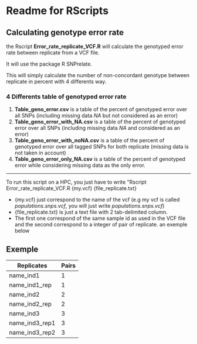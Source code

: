 # **Readme for RScripts**


## **Calculating genotype error rate**
the Rscript **Error_rate_replicate_VCF.R** will calculate the genotyped error rate between replicate from a VCF file.

It will use the package R SNPrelate.

This will simply calculate the number of non-concordant genotype between replicate in percent with 4 differents way.

### 4 Differents table of genotyped error rate 
1. **Table_geno_error.csv** is a table of the percent of genotyped error over all SNPs (including missing data *NA* but not considered as an error)
2. **Table_geno_error_with_NA.csv** is a table of the percent of genotyped error over all SNPs (including missing data *NA* and considered as an error)
3. **Table_geno_error_with_noNA.csv** is a table of the percent of genotyped error over all tagged SNPs for both replicate (missing data is not taken in account)
4. **Table_geno_error_only_NA.csv** is a table of the percent of genotyped error while considering missing data as the only error. 
_____

To run this script on a HPC, you just have to write "Rscript Error_rate_replicate_VCF.R {my.vcf} {file_replicate.txt}

* {my.vcf} just correspond to the name of the vcf (e.g my vcf is called  *populations.snps.vcf*, you will just write *populations.snps.vcf*)
* {file_replicate.txt} is just a text file with 2 tab-delimited column.
*  The first one correspond of the same sample id as used in the VCF file and the second correspond to a integer of pair of replicate. an exemple below
## Exemple
Replicates|Pairs
----------|----------
name_ind1|1
name_ind1_rep|1
name_ind2|2
name_ind2_rep|2
name_ind3|3
name_ind3_rep1|3
name_ind3_rep2|3
